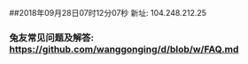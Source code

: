 ##2018年09月28日07时12分07秒 新址: 104.248.212.25
### 兔友常见问题及解答: https://github.com/wanggonging/d/blob/w/FAQ.md
